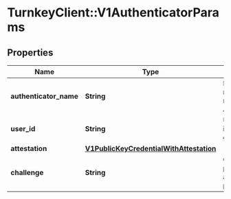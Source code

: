 # TurnkeyClient::V1AuthenticatorParams

## Properties
Name | Type | Description | Notes
------------ | ------------- | ------------- | -------------
**authenticator_name** | **String** | Human-readable name for an Authenticator. | 
**user_id** | **String** | Unique identifier for a given User. | 
**attestation** | [**V1PublicKeyCredentialWithAttestation**](V1PublicKeyCredentialWithAttestation.md) |  | 
**challenge** | **String** | Challenge presented for authentication purposes. | 

